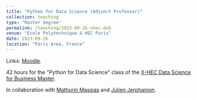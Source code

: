 ```yaml
---
title: "Python for Data Science (Adjunct Professor)"
collection: teaching
type: "Master degree"
permalink: /teaching/2023-09-26-xhec-dsb
venue: "Ecole Polytechnique & HEC Paris"
date: 2023-09-26
location: "Paris Area, France"
---
```


Links: [Moodle](https://moodle.polytechnique.fr/enrol/index.php?id=14764).

42 hours for the "Python for Data Science" class of the [X-HEC Data Science for Business Master](https://programmes.polytechnique.edu/en/master/programs/data-science-for-business-joint-degree-with-hec).

In collaboration with [Mathurin Massias](https://mathurinm.github.io/) and [Julien Jerphanion](https://jjerphan.xyz/).